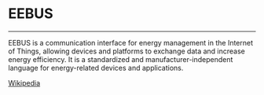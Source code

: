 # EEBUS
--------------------------------

EEBUS is a communication interface for energy management in the Internet of Things, allowing devices and platforms to exchange data and increase energy efficiency. It is a standardized and manufacturer-independent language for energy-related devices and applications. 

[Wikipedia](https://de.wikipedia.org/wiki/EEBUS)